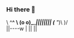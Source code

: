 ### Hi there 👋

\   ^__^
 \  (o  o)\_______||\||||||
    (__  "_)\       )\/\
        ||----w |
        ||     ||
